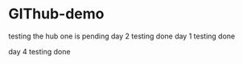 # GIThub-demo
testing the hub
one is pending
day 2 testing done
day 1 testing done


day 4 testing done

